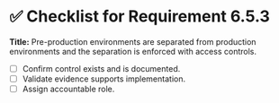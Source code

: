 # ✅ Checklist for Requirement 6.5.3

**Title:** Pre-production environments are separated from production environments and the separation is enforced with access controls.

- [ ] Confirm control exists and is documented.
- [ ] Validate evidence supports implementation.
- [ ] Assign accountable role.
